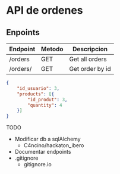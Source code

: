 # API de ordenes

## Enpoints

| Endpoint | Metodo | Descripcion |
|------|-----| ----|
| /orders | GET | Get all orders | 
| /orders/<id> | GET | Get order by id | 


```json
{
    "id_usuario": 3,
    "products": [{
        "id_produt": 3,
        "quantity": 4
    }]
}
```


TODO
- Modificar db a sqlAlchemy
    - C4ncino/hackaton_ibero
- Documentar endpoints
- .gitignore
    - gitignore.io